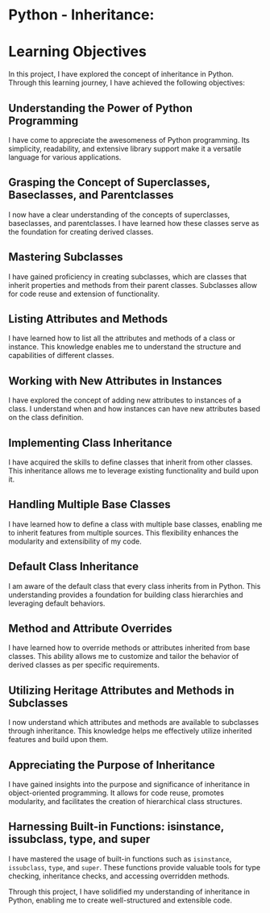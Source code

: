 # Python - Inheritance:

# Learning Objectives

In this project, I have explored the concept of inheritance in Python. Through this learning journey, I have achieved the following objectives:

## Understanding the Power of Python Programming
I have come to appreciate the awesomeness of Python programming. Its simplicity, readability, and extensive library support make it a versatile language for various applications.

## Grasping the Concept of Superclasses, Baseclasses, and Parentclasses
I now have a clear understanding of the concepts of superclasses, baseclasses, and parentclasses. I have learned how these classes serve as the foundation for creating derived classes.

## Mastering Subclasses
I have gained proficiency in creating subclasses, which are classes that inherit properties and methods from their parent classes. Subclasses allow for code reuse and extension of functionality.

## Listing Attributes and Methods
I have learned how to list all the attributes and methods of a class or instance. This knowledge enables me to understand the structure and capabilities of different classes.

## Working with New Attributes in Instances
I have explored the concept of adding new attributes to instances of a class. I understand when and how instances can have new attributes based on the class definition.

## Implementing Class Inheritance
I have acquired the skills to define classes that inherit from other classes. This inheritance allows me to leverage existing functionality and build upon it.

## Handling Multiple Base Classes
I have learned how to define a class with multiple base classes, enabling me to inherit features from multiple sources. This flexibility enhances the modularity and extensibility of my code.

## Default Class Inheritance
I am aware of the default class that every class inherits from in Python. This understanding provides a foundation for building class hierarchies and leveraging default behaviors.

## Method and Attribute Overrides
I have learned how to override methods or attributes inherited from base classes. This ability allows me to customize and tailor the behavior of derived classes as per specific requirements.

## Utilizing Heritage Attributes and Methods in Subclasses
I now understand which attributes and methods are available to subclasses through inheritance. This knowledge helps me effectively utilize inherited features and build upon them.

## Appreciating the Purpose of Inheritance
I have gained insights into the purpose and significance of inheritance in object-oriented programming. It allows for code reuse, promotes modularity, and facilitates the creation of hierarchical class structures.

## Harnessing Built-in Functions: isinstance, issubclass, type, and super
I have mastered the usage of built-in functions such as `isinstance`, `issubclass`, `type`, and `super`. These functions provide valuable tools for type checking, inheritance checks, and accessing overridden methods.

Through this project, I have solidified my understanding of inheritance in Python, enabling me to create well-structured and extensible code.